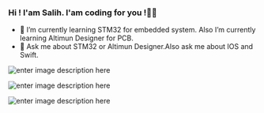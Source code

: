 ﻿### Hi ! I'am Salih. I'am coding for you !🙋‍♂️

-   🌱  I’m currently learning STM32 for embedded system. Also I’m currently learning Altimun Designer for PCB.
-   💬  Ask me about STM32 or Altimun Designer.Also ask me about IOS and Swift.

![enter image description here](https://www.altium.com/documentation/sites/default/files/wiki_attachments/296650/RotationalSphere2.gif)

![enter image description here](https://electropeak.com/learn/wp-content/uploads/2019/07/stm_gif5.gif)

![enter image description here](https://raw.githubusercontent.com/BrunnerLivio/brunnerlivio/master/images/marquee.svg)
